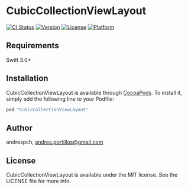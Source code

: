 # CubicCollectionViewLayout

[![CI Status](http://img.shields.io/travis/andrespch/CubicCollectionViewLayout.svg?style=flat)](https://travis-ci.org/andrespch/CubicCollectionViewLayout)
[![Version](https://img.shields.io/cocoapods/v/CubicCollectionViewLayout.svg?style=flat)](http://cocoapods.org/pods/CubicCollectionViewLayout)
[![License](https://img.shields.io/cocoapods/l/CubicCollectionViewLayout.svg?style=flat)](http://cocoapods.org/pods/CubicCollectionViewLayout)
[![Platform](https://img.shields.io/cocoapods/p/CubicCollectionViewLayout.svg?style=flat)](http://cocoapods.org/pods/CubicCollectionViewLayout)

## Requirements
Swift 3.0+
## Installation

CubicCollectionViewLayout is available through [CocoaPods](http://cocoapods.org). To install
it, simply add the following line to your Podfile:

```ruby
pod "CubicCollectionViewLayout"
```

## Author

andrespch, andres.portillos@gmail.com

## License

CubicCollectionViewLayout is available under the MIT license. See the LICENSE file for more info.
